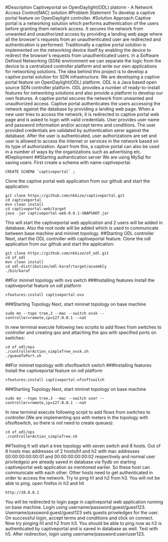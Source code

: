 #Description
Captiveportal on OpenDaylight(ODL) platorm - A Network Access Control(NAC) solution
#Problem Statement
To develop a captive portal feature on OpenDaylight controller.
#Solution Approach
Captive portal is a networking solution which performs authentication of the users before granting them network access. It secures the network from unwanted and unauthorized access by providing a landing web page where all the browser's requests from an unauthenticated user are redirected and authentication is performed. Traditionally a captive portal solution is implemented on the networking device itself by enabling the device to redirect the browser's requests from unauthenticated users. In a Software Defined Networking (SDN) environment we can separate the logic from the device to a centralized controller platform and write our own applications for networking solutions. The idea behind this project is to develop a captive portal solution for SDN infrastructure. We are developing a captive portal feature on OpenDaylight(ODL) platform. 
ODL is a Java based open source SDN controller platform. ODL provides a number of ready-to-install features for networking solutions and also provide a platform to develop our own features. A captive portal secures the network from unwanted and unauthorized access. Captive portal authenticates the users accessing the network against the database by providing a landing web page. When a new user tries to access the network, it is redirected to captive portal web page and is asked to login with valid credentials. User provides user name and password information and/or accept terms and conditions. The user provided credentials are validated by authentication serer against the database. After the user is authenticated, user authorizations are set and user is allowed to access the Internet or services in the network based on its type of authorization. Apart from this, a captive portal can also be used in a number of ways by the organizations such as advertising etc.
#Deployment
##Starting authentication server
We are using MySql for saving users. First create a schema with name captiveportal.
```
CREATE SCHEMA `captiveportal` ;
```
Clone the captive portal web application from our github and start the application:
```
git clone https://github.com/nkkize/captiveportal.git
cd captiveportal
mvn clean install
cd captiveportal-web/target
java -jar captiveportal-web-0.0.1-SNAPSHOT.jar
```
This will start the captiveportal web application and 2 users will be added in database. Also the root node will be added which is used to communicate between base machine and mininet topology.
##Starting ODL controller 
Next, start the ODL controller with captiveportal feature. Clone the odl application from our github and start the application:
```
git clone https://github.com/nkkize/of_odl.git
cd of_odl
mvn clean install
cd odl-distribution/odl-karaf/target/assembly
./bin/karaf
```
##For mininet topology with ovs switch
###Installing features
Install the captiveportal feature on odl platform
```
>features:install captiveportal-ovs
```
###Starting Topology
Next, start mininet topology on base machine
```
sudo mn --topo tree,3 --mac --switch ovsk --controller=remote,ip=127.0.0.1 --nat
```
In new terminal execute following two scrpits to add flows from switches to controller and creating qos and attaching the qos with specified ports on switches: 
```
cd of_odl/ops
./controllerAction_simpleTree_ovsk.sh
./queueToPort.sh

```
##For mininet topology with ofsoftswitch switch
###Installing features
Install the captiveportal feature on odl platform 
```
>features:install captiveportal-ofsoftswitch
```
###Starting Topology
Next, start mininet topology on base machine
```
sudo mn --topo tree,3 --mac --switch user --controller=remote,ip=127.0.0.1 --nat
```
In new terminal execute following scrpit to add flows from switches to controller.(We are implementing qos with meters in the topology with ofsoftswitch, so there is not need to create queues): 
```
cd of_odl/ops
./controllerAction_simpleTree.sh
```
##Testing
It will start a tree topology with seven switch and 8 hosts. Out of 8 hosts mac addresses of 2 hosts(h1 and h2 with mac addresses 00:00:00:00:00:01 and 00:00:00:00:00:02 respectively and normal user priviledges) are already saved in database via flydb on starting captiveportal web application as mentioned earlier. So these host can communicate with each other. Other hosts need to get authenticated in order to access the network.
Try to ping h1 and h2 from h3. You will not be able to ping.
open firefox in h3 and hit
```
http://10.0.0.1
```
You will be redirected to login page in captiveportal web application running on base machine. Login using username/password:guest/guest123. Username/password:guest/guest123 sets guests priveledges for the user. On successful login, accept terms and conditions and click on connect.
Now try pinging h1 and h2 from h3. You should be able to ping now as h3 is authenticated by captiveportal and is saved in database as well.
Test with h5. After redirection, login using username/password:user/user123.

